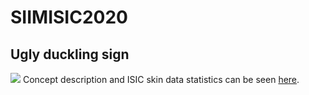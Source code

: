 # SIIMISIC2020

## Ugly duckling sign
![](https://github.com/zyimia/ISIC20_UM_Team/blob/master/figures/ugly_duckling_sign.png)
Concept description and ISIC skin data statistics can be seen [here](https://github.com/zyimia/SIIMISIC2020/blob/master/Zhen/ugly_duckling/ugly_duckling_sign/ugly_duckling.pdf).
